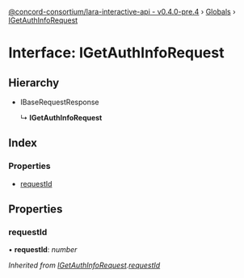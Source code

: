 [@concord-consortium/lara-interactive-api - v0.4.0-pre.4](../README.md) › [Globals](../globals.md) › [IGetAuthInfoRequest](igetauthinforequest.md)

# Interface: IGetAuthInfoRequest

## Hierarchy

* IBaseRequestResponse

  ↳ **IGetAuthInfoRequest**

## Index

### Properties

* [requestId](igetauthinforequest.md#requestid)

## Properties

###  requestId

• **requestId**: *number*

*Inherited from [IGetAuthInfoRequest](igetauthinforequest.md).[requestId](igetauthinforequest.md#requestid)*
